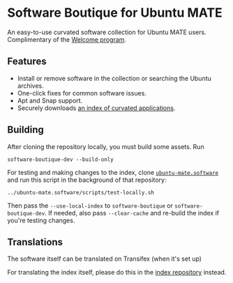 # Software Boutique for Ubuntu MATE

An easy-to-use curvated software collection for Ubuntu MATE users.
Complimentary of the [Welcome program](https://github.com/ubuntu-mate/ubuntu-mate-welcome).


## Features

* Install or remove software in the collection or searching the Ubuntu archives.
* One-click fixes for common software issues.
* Apt and Snap support.
* Securely downloads [an index of curvated applications](https://github.com/ubuntu-mate/ubuntu-mate.software).


## Building

After cloning the repository locally, you must build some assets. Run

    software-boutique-dev --build-only

For testing and making changes to the index, clone [`ubuntu-mate.software`](https://github.com/ubuntu-mate/ubuntu-mate.software)
and run this script in the background of that repository:

    ../ubuntu-mate.software/scripts/test-locally.sh

Then pass the `--use-local-index` to `software-boutique` or `software-boutique-dev`. If needed, also pass `--clear-cache` and
re-build the index if you're testing changes.


## Translations

The software itself can be translated on Transifex (when it's set up)

For translating the index itself, please do this in the [index repository](https://github.com/ubuntu-mate/ubuntu-mate.software) instead.
